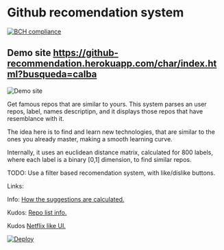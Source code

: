 # Github recomendation system 

  [![BCH compliance](https://bettercodehub.com/edge/badge/jaimevalero/github-recommendation-engine?branch=master)](https://bettercodehub.com/) 

## Demo site https://github-recommendation.herokuapp.com/char/index.html?busqueda=calba


![Demo site](https://github.com/jaimevalero/github-recommendation-engine/blob/master/views/img/webscreen_capture.gif)




  



Get famous repos that are similar to yours.
This system parses an user repos, label, names descriptipn, and it displays those repos that have resemblance with it.

The idea here is to find and learn new technologies, that are similar to the ones you already master, making a smooth learning curve.

Internally, it uses an euclidean distance matrix, calculated for 800 labels, where each label is a binary [0,1] dimension, to find similar repos.

TODO: Use a filter based recomendation system, with like/dislike buttons.

Links:


Info: [How the suggestions are calculated.]( https://www.kaggle.com/jaimevalero/github-reccomendation-engine)

Kudos: [Repo list info.](https://www.kaggle.com/chasewillden/topstarredopensourceprojects)

Kudos [Netflix like UI.](http://eng.wealthfront.com/2015/06/implementing-netflix-redesign.html)


   [![Deploy](https://www.herokucdn.com/deploy/button.svg)](https://heroku.com/deploy)


